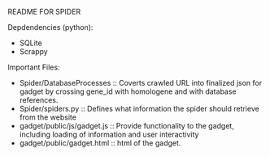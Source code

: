 README FOR SPIDER

Depdendencies (python):
- SQLite
- Scrappy

Important Files:
- Spider/DatabaseProcesses :: Coverts crawled URL into finalized json for gadget by crossing gene_id 
with homologene and with database references.
- Spider/spiders.py ::	Defines what information the spider should retrieve from the website
- gadget/public/js/gadget.js	:: Provide functionality to the gadget, including loading of information and user interactivity
- gadget/public/gadget.html	:: html of the gadget. 